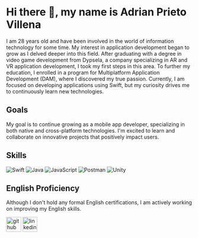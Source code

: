 # Hi there 👋,  my name is Adrian Prieto Villena

I am 28 years old and have been involved in the world of information technology for some time. My interest in application development began to grow as I delved deeper into this field. After graduating with a degree in video game development from Dypsela, a company specializing in AR and VR application development, I took my first steps in this area. To further my education, I enrolled in a program for Multiplatform Application Development (DAM), where I discovered my true passion. Currently, I am focused on developing applications using Swift, but my curiosity drives me to continuously learn new technologies.

## Goals

My goal is to continue growing as a mobile app developer, specializing in both native and cross-platform technologies. I'm excited to learn and collaborate on innovative projects that positively impact users.

## Skills
![Swift](https://img.shields.io/badge/swift-F54A2A?style=for-the-badge&logo=swift&logoColor=white) 	![Java](https://img.shields.io/badge/java-%23ED8B00.svg?style=for-the-badge&logo=openjdk&logoColor=white) ![JavaScript](https://img.shields.io/badge/javascript-%23323330.svg?style=for-the-badge&logo=javascript&logoColor=%23F7DF1E) ![Postman](https://img.shields.io/badge/Postman-FF6C37?style=for-the-badge&logo=postman&logoColor=white) ![Unity](https://img.shields.io/badge/unity-%23000000.svg?style=for-the-badge&logo=unity&logoColor=white)

## English Proficiency

Although I don't hold any formal English certifications, I am actively working on improving my English skills.


[<img src='https://cdn.jsdelivr.net/npm/simple-icons@3.0.1/icons/github.svg' alt='github' height='40'>](https://github.com/adprietodev)  [<img src='https://cdn.jsdelivr.net/npm/simple-icons@3.0.1/icons/linkedin.svg' alt='linkedin' height='40'>](https://www.linkedin.com/in/https://www.linkedin.com/in/adrianprivil//) 
